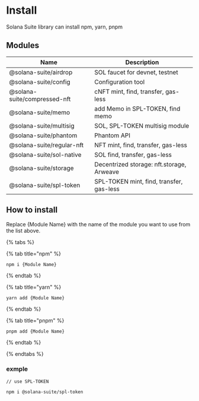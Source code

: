 # Install

Solana Suite library can install npm, yarn, pnpm

## Modules

| Name                         | Description                              |
| ---------------------------- | ---------------------------------------- |
| @solana-suite/airdrop        | SOL faucet for devnet, testnet           |
| @solana-suite/config         | Configuration tool                       |
| @solana-suite/compressed-nft | cNFT mint, find, transfer, gas-less      |
| @solana-suite/memo           | add Memo in SPL-TOKEN, find memo         |
| @solana-suite/multisig       | SOL, SPL-TOKEN multisig module           |
| @solana-suite/phantom        | Phantom API                              |
| @solana-suite/regular-nft    | NFT mint, find, transfer, gas-less       |
| @solana-suite/sol-native     | SOL find, transfer, gas-less             |
| @solana-suite/storage        | Decentrized storage: nft.storage, Arweave|
| @solana-suite/spl-token      | SPL-TOKEN mint, find, transfer, gas-less |

## How to install

Replace {Module Name} with the name of the module you want to use from the list
above.

{% tabs %}

{% tab title="npm" %}

```shell
npm i {Module Name}
```

{% endtab %}

{% tab title="yarn" %}

```shell
yarn add {Module Name}
```

{% endtab %}

{% tab title="pnpm" %}

```shell
pnpm add {Module Name}
```

{% endtab %}

{% endtabs %}

### exmple

```shell
// use SPL-TOKEN

npm i @solana-suite/spl-token
```
